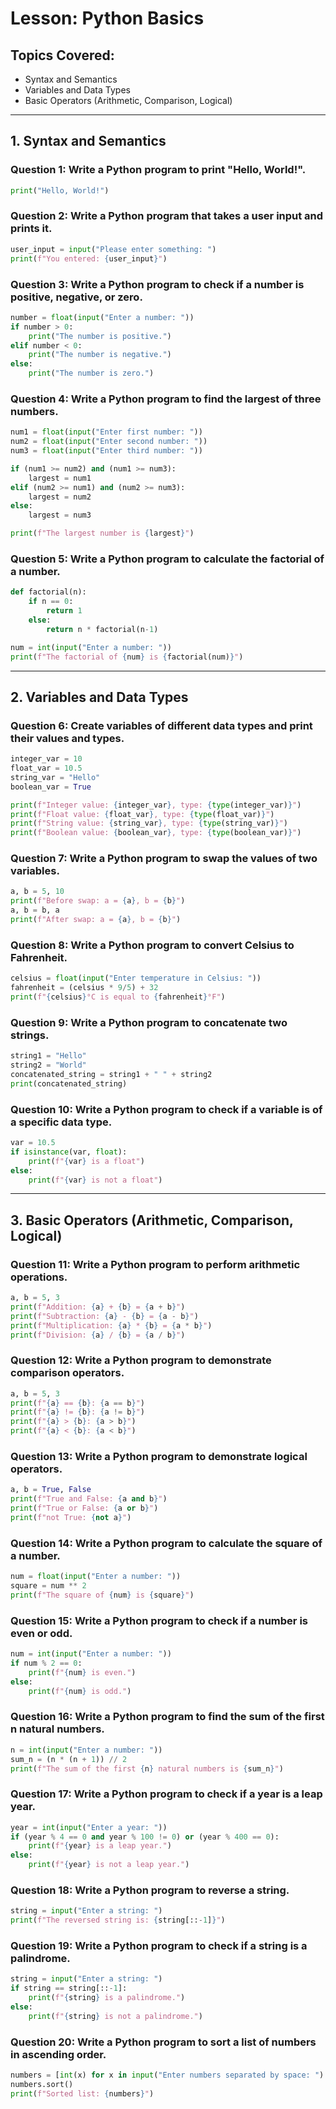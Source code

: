 # Lesson: Python Basics

## Topics Covered:
- Syntax and Semantics
- Variables and Data Types
- Basic Operators (Arithmetic, Comparison, Logical)

---

## 1. Syntax and Semantics

### Question 1: Write a Python program to print "Hello, World!".
```python
print("Hello, World!")
```

### Question 2: Write a Python program that takes a user input and prints it.
```python
user_input = input("Please enter something: ")
print(f"You entered: {user_input}")
```

### Question 3: Write a Python program to check if a number is positive, negative, or zero.
```python
number = float(input("Enter a number: "))
if number > 0:
    print("The number is positive.")
elif number < 0:
    print("The number is negative.")
else:
    print("The number is zero.")
```

### Question 4: Write a Python program to find the largest of three numbers.
```python
num1 = float(input("Enter first number: "))
num2 = float(input("Enter second number: "))
num3 = float(input("Enter third number: "))

if (num1 >= num2) and (num1 >= num3):
    largest = num1
elif (num2 >= num1) and (num2 >= num3):
    largest = num2
else:
    largest = num3

print(f"The largest number is {largest}")
```

### Question 5: Write a Python program to calculate the factorial of a number.
```python
def factorial(n):
    if n == 0:
        return 1
    else:
        return n * factorial(n-1)

num = int(input("Enter a number: "))
print(f"The factorial of {num} is {factorial(num)}")
```

---

## 2. Variables and Data Types

### Question 6: Create variables of different data types and print their values and types.
```python
integer_var = 10
float_var = 10.5
string_var = "Hello"
boolean_var = True

print(f"Integer value: {integer_var}, type: {type(integer_var)}")
print(f"Float value: {float_var}, type: {type(float_var)}")
print(f"String value: {string_var}, type: {type(string_var)}")
print(f"Boolean value: {boolean_var}, type: {type(boolean_var)}")
```

### Question 7: Write a Python program to swap the values of two variables.
```python
a, b = 5, 10
print(f"Before swap: a = {a}, b = {b}")
a, b = b, a
print(f"After swap: a = {a}, b = {b}")
```

### Question 8: Write a Python program to convert Celsius to Fahrenheit.
```python
celsius = float(input("Enter temperature in Celsius: "))
fahrenheit = (celsius * 9/5) + 32
print(f"{celsius}°C is equal to {fahrenheit}°F")
```

### Question 9: Write a Python program to concatenate two strings.
```python
string1 = "Hello"
string2 = "World"
concatenated_string = string1 + " " + string2
print(concatenated_string)
```

### Question 10: Write a Python program to check if a variable is of a specific data type.
```python
var = 10.5
if isinstance(var, float):
    print(f"{var} is a float")
else:
    print(f"{var} is not a float")
```

---

## 3. Basic Operators (Arithmetic, Comparison, Logical)

### Question 11: Write a Python program to perform arithmetic operations.
```python
a, b = 5, 3
print(f"Addition: {a} + {b} = {a + b}")
print(f"Subtraction: {a} - {b} = {a - b}")
print(f"Multiplication: {a} * {b} = {a * b}")
print(f"Division: {a} / {b} = {a / b}")
```

### Question 12: Write a Python program to demonstrate comparison operators.
```python
a, b = 5, 3
print(f"{a} == {b}: {a == b}")
print(f"{a} != {b}: {a != b}")
print(f"{a} > {b}: {a > b}")
print(f"{a} < {b}: {a < b}")
```

### Question 13: Write a Python program to demonstrate logical operators.
```python
a, b = True, False
print(f"True and False: {a and b}")
print(f"True or False: {a or b}")
print(f"not True: {not a}")
```

### Question 14: Write a Python program to calculate the square of a number.
```python
num = float(input("Enter a number: "))
square = num ** 2
print(f"The square of {num} is {square}")
```

### Question 15: Write a Python program to check if a number is even or odd.
```python
num = int(input("Enter a number: "))
if num % 2 == 0:
    print(f"{num} is even.")
else:
    print(f"{num} is odd.")
```

### Question 16: Write a Python program to find the sum of the first n natural numbers.
```python
n = int(input("Enter a number: "))
sum_n = (n * (n + 1)) // 2
print(f"The sum of the first {n} natural numbers is {sum_n}")
```

### Question 17: Write a Python program to check if a year is a leap year.
```python
year = int(input("Enter a year: "))
if (year % 4 == 0 and year % 100 != 0) or (year % 400 == 0):
    print(f"{year} is a leap year.")
else:
    print(f"{year} is not a leap year.")
```

### Question 18: Write a Python program to reverse a string.
```python
string = input("Enter a string: ")
print(f"The reversed string is: {string[::-1]}")
```

### Question 19: Write a Python program to check if a string is a palindrome.
```python
string = input("Enter a string: ")
if string == string[::-1]:
    print(f"{string} is a palindrome.")
else:
    print(f"{string} is not a palindrome.")
```

### Question 20: Write a Python program to sort a list of numbers in ascending order.
```python
numbers = [int(x) for x in input("Enter numbers separated by space: ").split()]
numbers.sort()
print(f"Sorted list: {numbers}")
```